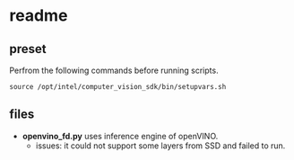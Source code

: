 # readme

## preset

Perfrom the following commands before running scripts.

```
source /opt/intel/computer_vision_sdk/bin/setupvars.sh
```

## files

* __openvino_fd.py__ uses inference engine of openVINO.
  * issues: it could not support some layers from SSD and failed to run.

